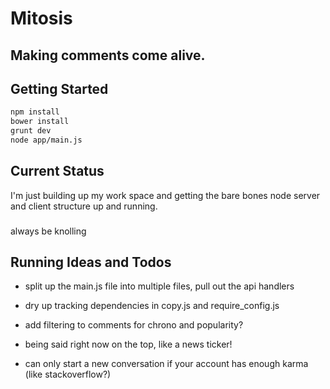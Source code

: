 # Mitosis
## Making comments come alive.

## Getting Started
```bash
npm install
bower install
grunt dev
node app/main.js
```

## Current Status
I'm just building up my work space and getting the bare bones node server and client structure up and running.

###
always be knolling

## Running Ideas and Todos

- split up the main.js file into multiple files, pull out the api handlers

- dry up tracking dependencies in copy.js and require_config.js

- add filtering to comments for chrono and popularity?

- being said right now on the top, like a news ticker!
- can only start a new conversation if your account has enough karma (like stackoverflow?)